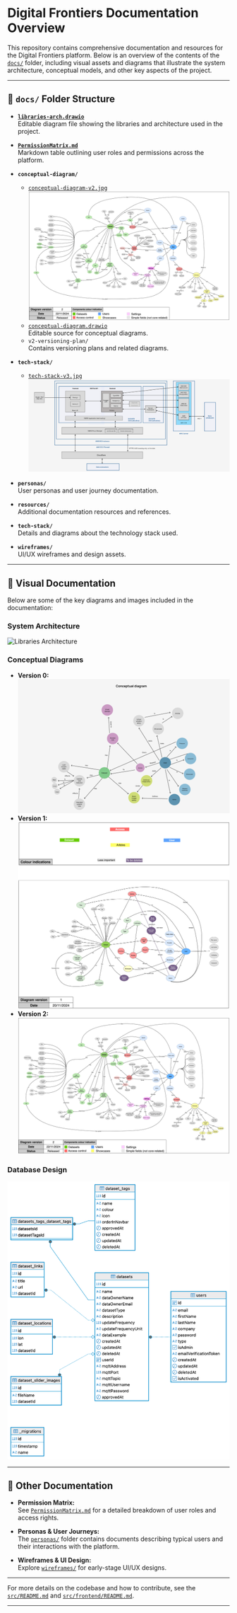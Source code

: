 # Digital Frontiers Documentation Overview

This repository contains comprehensive documentation and resources for the Digital Frontiers platform. Below is an overview of the contents of the [`docs/`](docs/) folder, including visual assets and diagrams that illustrate the system architecture, conceptual models, and other key aspects of the project.

---

## 📁 `docs/` Folder Structure

- **[`libraries-arch.drawio`](docs/libraries-arch.drawio)**  
  Editable diagram file showing the libraries and architecture used in the project.

- **[`PermissionMatrix.md`](docs/PermissionMatrix.md)**  
  Markdown table outlining user roles and permissions across the platform.

- **`conceptual-diagram/`**  
  - [`conceptual-diagram-v2.jpg`](docs/conceptual-diagram/conceptual-diagram-v2.jpg)  
    ![Conceptual Diagram v2](docs/conceptual-diagram/conceptual-diagram-v2.jpg)
  - [`conceptual-diagram.drawio`](docs/conceptual-diagram/conceptual-diagram.drawio)  
    Editable source for conceptual diagrams.
  - `v2-versioning-plan/`  
    Contains versioning plans and related diagrams.

- **`tech-stack/`**  
  - [`tech-stack-v3.jpg`](docs/tech-stack/tech-stack-v3.jpg) 
  ![`tech-stack-v3](docs/tech-stack/tech-stack-v3.png)

- **`personas/`**  
  User personas and user journey documentation.

- **`resources/`**  
  Additional documentation resources and references.

- **`tech-stack/`**  
  Details and diagrams about the technology stack used.

- **`wireframes/`**  
  UI/UX wireframes and design assets.

---

## 📸 Visual Documentation

Below are some of the key diagrams and images included in the documentation:

### System Architecture

![Libraries Architecture](docs/libraries-arch.drawio)

### Conceptual Diagrams

- **Version 0:**  
  ![Conceptual Diagram v0](docs/conceptual-diagram/conceptual-diagram-v0.png)
- **Version 1:**  
  ![Conceptual Diagram v1](docs/conceptual-diagram/conceptual-diagram-v1.jpg)
- **Version 2:**  
  ![Conceptual Diagram v2](docs/conceptual-diagram/conceptual-diagram-v2.jpg)

### Database Design

![ER Diagram v3](docs/database/ER-Diagram-v3.png)

---

## 📄 Other Documentation

- **Permission Matrix:**  
  See [`PermissionMatrix.md`](docs/PermissionMatrix.md) for a detailed breakdown of user roles and access rights.

- **Personas & User Journeys:**  
  The [`personas/`](docs/personas/) folder contains documents describing typical users and their interactions with the platform.

- **Wireframes & UI Design:**  
  Explore [`wireframes/`](docs/wireframes/) for early-stage UI/UX designs.

---

For more details on the codebase and how to contribute, see the [`src/README.md`](src/README.md) and [`src/frontend/README.md`](src/frontend/README.md).

---